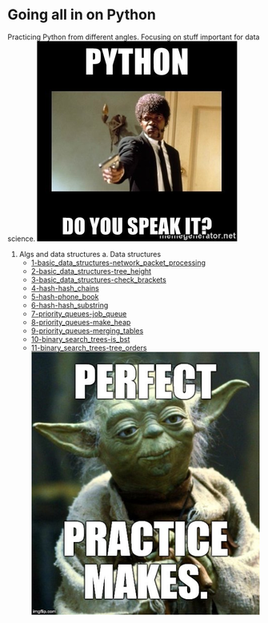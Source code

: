# Going all in on Python
Practicing Python from different angles. Focusing on stuff important for data science.
![Speak Python](python-do-you-speak-it.jpg)
1. Algs and data structures
  a. Data structures
    * [1-basic_data_structures-network_packet_processing](./algs_and_datastructures/datastructures/1-basic_data_structures-network_packet_processing)
    * [2-basic_data_structures-tree_height](./algs_and_datastructures/datastructures/2-basic_data_structures-tree_height)
    * [3-basic_data_structures-check_brackets](./algs_and_datastructures/datastructures/3-basic_data_structures-check_brackets)
    * [4-hash-hash_chains](./algs_and_datastructures/datastructures/4-hash-hash_chains)
    * [5-hash-phone_book](./algs_and_datastructures/datastructures/5-hash-phone_book)
    * [6-hash-hash_substring](./algs_and_datastructures/datastructures/6-hash-hash_substring)
    * [7-priority_queues-job_queue](./algs_and_datastructures/datastructures/7-priority_queues-job_queue)
    * [8-priority_queues-make_heap](./algs_and_datastructures/datastructures/8-priority_queues-make_heap)
    * [9-priority_queues-merging_tables](./algs_and_datastructures/datastructures/\9-priority_queues-merging_tables)
    * [10-binary_search_trees-is_bst](./algs_and_datastructures/datastructures/10-binary_search_trees-is_bst)
    * [11-binary_search_trees-tree_orders](./algs_and_datastructures/datastructures/11-binary_search_trees-tree_orders)
![Practice](practice.jpg)

